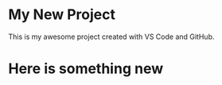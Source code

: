 # My New Project

This is my awesome project created with VS Code and GitHub.

# Here is something new